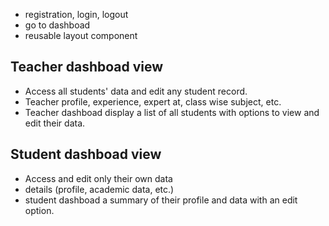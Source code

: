 - registration, login, logout 
- go to dashboad
- reusable layout component

## Teacher dashboad view
- Access all students' data and edit any student record.
- Teacher profile, experience, expert at, class wise subject, etc.
- Teacher dashboad display a list of all students with options to view and edit their data.

## Student dashboad view
- Access and edit only their own data
- details (profile, academic data, etc.)
- student dashboad a summary of their profile and data with an edit option.


